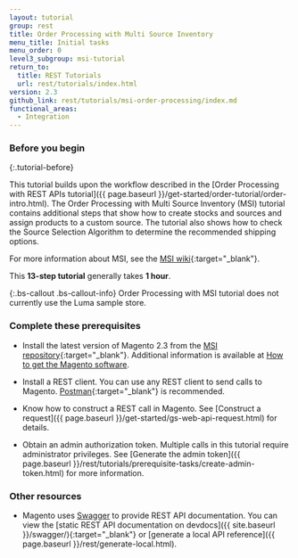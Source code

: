 ```yaml
---
layout: tutorial
group: rest
title: Order Processing with Multi Source Inventory
menu_title: Initial tasks
menu_order: 0
level3_subgroup: msi-tutorial
return_to:
  title: REST Tutorials
  url: rest/tutorials/index.html
version: 2.3
github_link: rest/tutorials/msi-order-processing/index.md
functional_areas:
  - Integration
---
```


### Before you begin
{:.tutorial-before}

This tutorial builds upon the workflow described in the [Order Processing with REST APIs tutorial]({{ page.baseurl }}/get-started/order-tutorial/order-intro.html). The Order Processing with Multi Source Inventory (MSI) tutorial contains additional steps that show how to create stocks and sources and assign products to a custom source. The tutorial also shows how to check the Source Selection Algorithm to determine the recommended shipping options.

For more information about MSI, see the [MSI wiki](https://github.com/magento-engcom/msi/wiki/Overview){:target="_blank"}.

This **13-step tutorial** generally takes **1 hour**.

{:.bs-callout .bs-callout-info}
Order Processing with MSI tutorial does not currently use the Luma sample store.

### Complete these prerequisites

* Install the latest version of Magento 2.3 from the [MSI repository](https://github.com/magento-engcom/msi){:target="_blank"}. Additional information is available at [How to get the Magento software](https://devdocs.magento.com/guides/v2.3/install-gde/bk-install-guide.html).

* Install a REST client. You can use any REST client to send calls to Magento. [Postman](https://www.getpostman.com/){:target="_blank"} is recommended.

* Know how to construct a REST call in Magento. See [Construct a request]({{ page.baseurl }}/get-started/gs-web-api-request.html) for details.

* Obtain an admin authorization token. Multiple calls in this tutorial require administrator privileges. See [Generate the admin token]({{ page.baseurl }}/rest/tutorials/prerequisite-tasks/create-admin-token.html) for more information.


### Other resources

* Magento uses [Swagger](https://swagger.io) to provide REST API documentation. You can view the [static REST API documentation on devdocs]({{ site.baseurl }}/swagger/){:target="_blank"} or [generate a local API reference]({{ page.baseurl }}/rest/generate-local.html).
